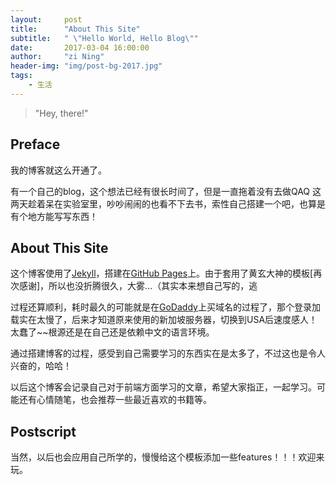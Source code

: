 ```yaml
---
layout:     post
title:      "About This Site"
subtitle:   " \"Hello World, Hello Blog\""
date:       2017-03-04 16:00:00
author:     "zi Ning"
header-img: "img/post-bg-2017.jpg"
tags:
    - 生活
---
```


>"Hey, there!"

## Preface

我的博客就这么开通了。

有一个自己的blog，这个想法已经有很长时间了，但是一直拖着没有去做QAQ 这两天趁着呆在实验室里，吵吵闹闹的也看不下去书，索性自己搭建一个吧，也算是有个地方能写写东西！

## About This Site

这个博客使用了[Jekyll](http://jekyllrb.com/)，搭建在[GitHub Pages](https://pages.github.com/)上。由于套用了黄玄大神的模板[再次感谢]，所以也没折腾很久，大雾...（其实本来想自己写的，逃

过程还算顺利，耗时最久的可能就是在[GoDaddy](https://www.godaddy.com/)上买域名的过程了，那个登录加载实在太慢了，后来才知道原来使用的新加坡服务器，切换到USA后速度感人！太蠢了~~根源还是在自己还是依赖中文的语言环境。

通过搭建博客的过程，感受到自己需要学习的东西实在是太多了，不过这也是令人兴奋的，哈哈！

以后这个博客会记录自己对于前端方面学习的文章，希望大家指正，一起学习。可能还有心情随笔，也会推荐一些最近喜欢的书籍等。

## Postscript

当然，以后也会应用自己所学的，慢慢给这个模板添加一些features！！！欢迎来玩。